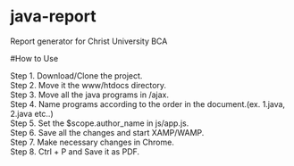 # java-report
Report generator for Christ University BCA

#How to Use

Step 1. Download/Clone the project. </br>
Step 2. Move it the www/htdocs directory. </br>
Step 3. Move all the java programs in /ajax. </br>
Step 4. Name programs according to the order in the document.(ex. 1.java, 2.java etc..) </br>
Step 5. Set the $scope.author_name in js/app.js. </br>
Step 6. Save all the changes and start XAMP/WAMP. </br>
Step 7. Make necessary changes in Chrome. </br>
Step 8. Ctrl + P and Save it as PDF. </br>



